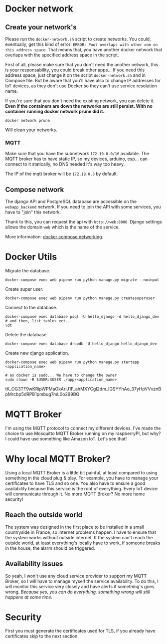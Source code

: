 # Docker network
## Create your network's
Please run the `docker-network.sh` script to create networks.
You could, eventually, get this kind of error: `ERROR: Pool overlaps with other one on this address space`. That means that, you have another docker network that overlaps with the specified address space in the script.

First of all, please make sure that you don't need the another network, this is your responsability, you could break other apps... If you need this address space, just change it on the script `docker-network.sh` and in Compose file. But be aware that you'll have also to change IP addresses for IoT devices, as they don't use Docker so they can't use service resolution name.

If you're sure that you don't need the existing network, you can delete it. **Even if the containers are down the networks are still persist. With no container running docker network prune did it.**.

```
docker network prune
```
Will clean your networks.

### MQTT
Make sure that you have the subnetwork `172.19.0.0/16` available. The MQTT broker has to have static IP, so my devices, arduino, esp... can connect to it statically, no DNS needed it's way too heavy.


The IP of the mqtt broker will be `172.19.0.3` by default.

## Compose network
The django API and PostgreSQL database are accessible on the `webapp_backend` network.
If you need to join the API with some services, you have to "join" this network.

Thank to this, you can request the api with `http://web:8000`. Django settings allows the domain `web` which is the name of the service.

More information: [docker compose networking](https://docs.docker.com/compose/networking/).

# Docker Utils

Migrate the database.
```
docker-compose exec web pipenv run python manage.py migrate --noinput
```

Create super user.
```
docker-compose exec web pipenv run python manage.py createsuperuser
```

Connect to the database.

```
docker-compose exec database psql -U hello_django -d hello_django_dev
# and then, list tables ect...
\dt
```

Delete the database.
```
docker-compose exec database dropdb -U hello_django hello_django_dev
```

Create new django application.
```
docker-compose exec web pipenv run python manage.py startapp <application_name>

# as docker is sudo... We have to change the owner
sudo chown -R $USER:$USER ./app/<application_name>
```

tK_OG3TF9wKRipWPMaOkArlJ1F_ahMXYCgl2dm_IGSYYhAo_37yHpVVvznBpMrcbp5dRPB1pmbug7mL0o299BQ

# MQTT Broker
I'm using the MQTT protocol to connect my different devices. I've made the choice to use Mosquitto MQTT Broker running on my raspberryPI,
but why? I could have use something like Amazon IoT. Let's see that!

# Why local MQTT Broker?
Using a local MQTT Broker is a little bit painful, at least compared to using something in the cloud plug & play. For example, you have to manage your certificates to have TLS and so one.
You also have to ensure a good availability because this service is the root of everything. Every IoT device will communicate through it.
No more MQTT Broker? No more home security!

## Reach the outside world
The system was designed in the first place to be installed in a small countryside in France, so internet problems happen. I have to ensure that the system works without outside internet.
If the system can't reach the outside world, at least everything's locally have to work, if someone breaks in the house, the alarm should be triggered.

## Availability issues
So yeah, I won't use any cloud service provider to support my MQTT Broker, so I will have to manage myself the service availability.
To do this, I will monitor this service very closely and have alerts if something's goes wrong.
*Because yes, you can do everything, something wrong will still happens at some time.*

# Security
First you must generate the certificates used for TLS, if you already have certificates skip to the next section.
